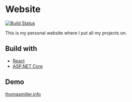 # Website
[![Build Status](https://dev.azure.com/thomasmiller01mail/Homepage/_apis/build/status/2?branchName=master)](https://dev.azure.com/thomasmiller01mail/Homepage/_build/latest?definitionId=2&branchName=master)

This is my personal website where I put all my projects on.

## Build with
- [React](https://reactjs.org/)
- [ASP.NET Core](https://www.asp.net/core/overview/aspnet-vnext)

## Demo
[thomasmiller.info](https://thomasmiller.info)
